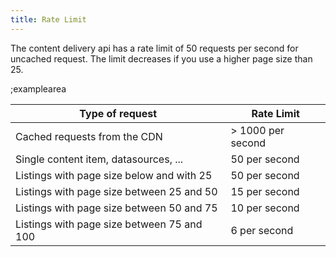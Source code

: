 ```yaml
---
title: Rate Limit
---
```


The content delivery api has a rate limit of 50 requests per second for uncached request. The limit decreases if you use a higher page size than 25.


;examplearea

| Type of request | Rate Limit |
|------|-----------|
| Cached requests from the CDN | > 1000 per second |
| Single content item, datasources, ... | 50 per second |
| Listings with page size below and with 25 | 50 per second |
| Listings with page size between 25 and 50 | 15 per second |
| Listings with page size between 50 and 75 | 10 per second |
| Listings with page size between 75 and 100 | 6 per second |
